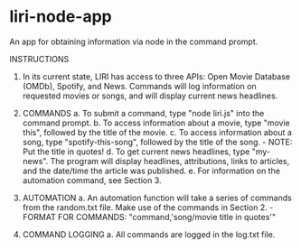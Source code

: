 # liri-node-app

An app for obtaining information via node in the command prompt. 

INSTRUCTIONS

1. In its current state, LIRI has access to three APIs: Open Movie Database (OMDb), Spotify, and News. Commands will log information on requested movies or songs, and will display current news headlines. 

2. COMMANDS
    a. To submit a command, type "node liri.js" into the command prompt.
    b. To access information about a movie, type "movie this", followed by the title of the movie.
    c. To access information about a song, type "spotify-this-song", followed by the title of the song.
        - NOTE: Put the title in quotes!
    d. To get current news headlines, type "my-news". The program will display headlines, attributions, links to articles, and the date/time the 
    article was published. 
    e. For information on the automation command, see Section 3.

3. AUTOMATION
    a. An automation function will take a series of commands from the random.txt file. Make use of the commands in Section 2.
        - FORMAT FOR COMMANDS: "command,'song/movie title in quotes'"

4. COMMAND LOGGING
    a. All commands are logged in the log.txt file.